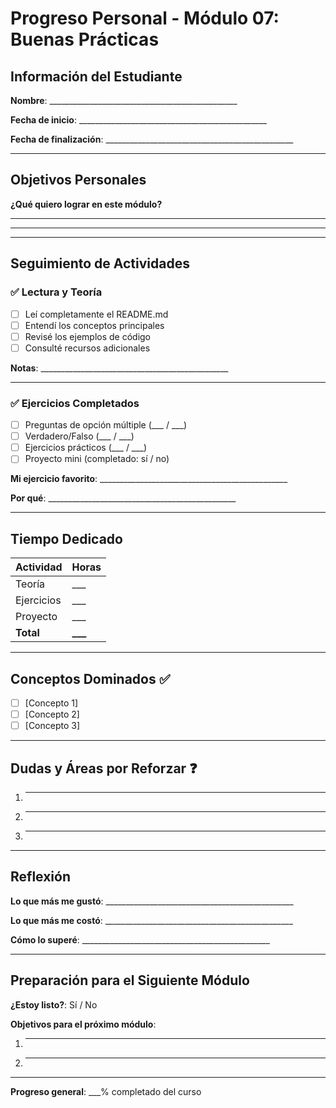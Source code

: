 # Progreso Personal - Módulo 07: Buenas Prácticas

## Información del Estudiante

**Nombre**: _______________________________________________

**Fecha de inicio**: _______________________________________________

**Fecha de finalización**: _______________________________________________

---

## Objetivos Personales

**¿Qué quiero lograr en este módulo?**
_______________________________________________
_______________________________________________

---

## Seguimiento de Actividades

### ✅ Lectura y Teoría
- [ ] Leí completamente el README.md
- [ ] Entendí los conceptos principales
- [ ] Revisé los ejemplos de código
- [ ] Consulté recursos adicionales

**Notas**: _______________________________________________

---

### ✅ Ejercicios Completados

- [ ] Preguntas de opción múltiple (___ / ___)
- [ ] Verdadero/Falso (___ / ___)
- [ ] Ejercicios prácticos (___ / ___)
- [ ] Proyecto mini (completado: sí / no)

**Mi ejercicio favorito**: _______________________________________________

**Por qué**: _______________________________________________

---

## Tiempo Dedicado

| Actividad | Horas |
|-----------|-------|
| Teoría | ___ |
| Ejercicios | ___ |
| Proyecto | ___ |
| **Total** | **___** |

---

## Conceptos Dominados ✅

- [ ] [Concepto 1]
- [ ] [Concepto 2]
- [ ] [Concepto 3]

---

## Dudas y Áreas por Reforzar ❓

1. _______________________________________________
2. _______________________________________________
3. _______________________________________________

---

## Reflexión

**Lo que más me gustó**: _______________________________________________

**Lo que más me costó**: _______________________________________________

**Cómo lo superé**: _______________________________________________

---

## Preparación para el Siguiente Módulo

**¿Estoy listo?**: Sí / No

**Objetivos para el próximo módulo**:
1. _______________________________________________
2. _______________________________________________

---

**Progreso general**: ___% completado del curso
